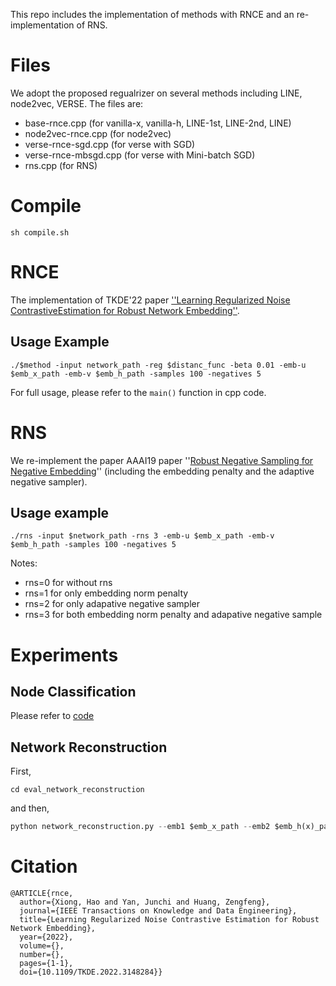 This repo includes the implementation of methods with RNCE and an re-implementation of RNS.

# Files
We adopt the proposed regualrizer on several methods including LINE, node2vec, VERSE. The files are:
- base-rnce.cpp (for vanilla-x, vanilla-h, LINE-1st, LINE-2nd, LINE)
- node2vec-rnce.cpp (for node2vec)
- verse-rnce-sgd.cpp (for verse with SGD)
- verse-rnce-mbsgd.cpp (for verse with Mini-batch SGD)
- rns.cpp (for RNS)

# Compile
```
sh compile.sh
```

# RNCE
The implementation of TKDE'22 paper [''Learning Regularized Noise ContrastiveEstimation for Robust Network Embedding''](https://shawxh.github.io/assets/gomune.pdf).

## Usage Example
```
./$method -input network_path -reg $distanc_func -beta 0.01 -emb-u $emb_x_path -emb-v $emb_h_path -samples 100 -negatives 5 
```

For full usage, please refer to the `main()` function in cpp code.

# RNS
We re-implement the paper AAAI19 paper ''[Robust Negative Sampling for Negative Embedding](https://ojs.aaai.org/index.php/AAAI/article/view/4187/4065)'' (including the embedding penalty and the adaptive negative sampler).

## Usage example
```
./rns -input $network_path -rns 3 -emb-u $emb_x_path -emb-v $emb_h_path -samples 100 -negatives 5
```

Notes:
- rns=0 for without rns
- rns=1 for only embedding norm penalty
- rns=2 for only adapative negative sampler
- rns=3 for both embedding norm penalty and adapative negative sample

# Experiments

## Node Classification
Please refer to [code](https://github.com/ShawXh/Evaluate-Embedding)

## Network Reconstruction
First,
```
cd eval_network_reconstruction
```

and then,
```python
python network_reconstruction.py --emb1 $emb_x_path --emb2 $emb_h(x)_path --net $network_path
```

# Citation
```
@ARTICLE{rnce,
  author={Xiong, Hao and Yan, Junchi and Huang, Zengfeng},
  journal={IEEE Transactions on Knowledge and Data Engineering}, 
  title={Learning Regularized Noise Contrastive Estimation for Robust Network Embedding}, 
  year={2022},
  volume={},
  number={},
  pages={1-1},
  doi={10.1109/TKDE.2022.3148284}}
```

